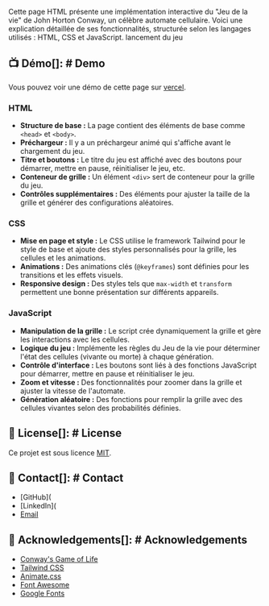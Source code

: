Cette page HTML présente une implémentation interactive du "Jeu de la vie" de John Horton Conway, un célèbre automate cellulaire. Voici une explication détaillée de ses fonctionnalités, structurée selon les langages utilisés : HTML, CSS et JavaScript.
lancement du jeu 
## 📺 Démo[]: # Demo
Vous pouvez voir une démo de cette page sur [vercel]().

### HTML
- **Structure de base :** La page contient des éléments de base comme `<head>` et `<body>`.
- **Préchargeur :** Il y a un préchargeur animé qui s'affiche avant le chargement du jeu.
- **Titre et boutons :** Le titre du jeu est affiché avec des boutons pour démarrer, mettre en pause, réinitialiser le jeu, etc.
- **Conteneur de grille :** Un élément `<div>` sert de conteneur pour la grille du jeu.
- **Contrôles supplémentaires :** Des éléments pour ajuster la taille de la grille et générer des configurations aléatoires.

### CSS
- **Mise en page et style :** Le CSS utilise le framework Tailwind pour le style de base et ajoute des styles personnalisés pour la grille, les cellules et les animations.
- **Animations :** Des animations clés (`@keyframes`) sont définies pour les transitions et les effets visuels.
- **Responsive design :** Des styles tels que `max-width` et `transform` permettent une bonne présentation sur différents appareils.

### JavaScript
- **Manipulation de la grille :** Le script crée dynamiquement la grille et gère les interactions avec les cellules.
- **Logique du jeu :** Implémente les règles du Jeu de la vie pour déterminer l'état des cellules (vivante ou morte) à chaque génération.
- **Contrôle d'interface :** Les boutons sont liés à des fonctions JavaScript pour démarrer, mettre en pause et réinitialiser le jeu.
- **Zoom et vitesse :** Des fonctionnalités pour zoomer dans la grille et ajuster la vitesse de l'automate.
- **Génération aléatoire :** Des fonctions pour remplir la grille avec des cellules vivantes selon des probabilités définies.

## 📝 License[]: # License
Ce projet est sous licence [MIT](https://choosealicense.com/licenses/mit/).

## 📧 Contact[]: # Contact
- [GitHub](
- [LinkedIn](
- [Email](mailto:)

## 🙏 Acknowledgements[]: # Acknowledgements
- [Conway's Game of Life](https://en.wikipedia.org/wiki/Conway%27s_Game_of_Life)
- [Tailwind CSS](https://tailwindcss.com/)
- [Animate.css](https://animate.style/)
- [Font Awesome](https://fontawesome.com/)
- [Google Fonts](https://fonts.google.com/)
